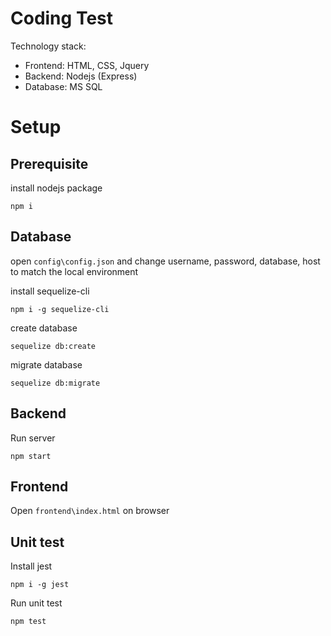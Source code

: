 # Coding Test

Technology stack:

- Frontend: HTML, CSS, Jquery
- Backend: Nodejs (Express)
- Database: MS SQL

# Setup

## Prerequisite

install nodejs package

```
npm i
```

## Database

open `config\config.json` and change username, password, database, host to match the local environment

install sequelize-cli

```
npm i -g sequelize-cli
```

create database

```
sequelize db:create
```

migrate database

```
sequelize db:migrate
```

## Backend

Run server

```
npm start
```

## Frontend

Open `frontend\index.html` on browser

## Unit test

Install jest

```
npm i -g jest
```

Run unit test

```
npm test
```

